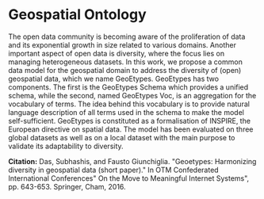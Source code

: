 # Geospatial Ontology

The open data community is becoming aware of the proliferation of data and its exponential growth in size related to various domains. Another important aspect of open data is diversity, where the focus lies on managing heterogeneous datasets. In this work, we propose a common data model for the geospatial domain to address the diversity of (open) geospatial data, which we name GeoEtypes. GeoEtypes has two components. The first is the GeoEtypes Schema which provides a unified schema, while the second, named GeoEtypes Voc, is an aggregation for the vocabulary of terms. The idea behind this vocabulary is to provide natural language description of all terms used in the schema to make the model self-sufficient. GeoEtypes is constituted as a formalisation of INSPIRE, the European directive on spatial data. The model has been evaluated on three global datasets as well as on a local dataset with the main purpose to validate its adaptability to diversity.




<b>Citation:</b> Das, Subhashis, and Fausto Giunchiglia. "Geoetypes: Harmonizing diversity in geospatial data (short paper)." In OTM Confederated International Conferences" On the Move to Meaningful Internet Systems", pp. 643-653. Springer, Cham, 2016.
